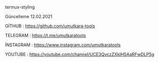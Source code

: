 termux-styling

Güncelleme 12.02.2021

GİTHUB    : https://github.com/umutkara-tools

TELEGRAM  : https://t.me/umutkaratools

İNSTAGRAM : https://www.instagram.com/umutkaratools

YOUTUBE   : https://youtube.com/channel/UCE3QvczZXklHSAaRFwDLP5g

